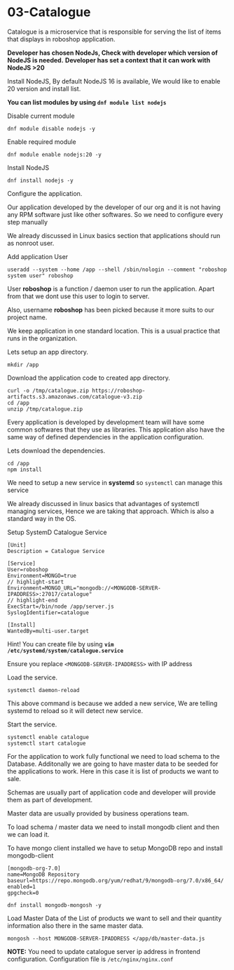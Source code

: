 
# 03-Catalogue

Catalogue is a microservice that is responsible for serving the list of items that displays in roboshop application.

**Developer has chosen NodeJs, Check with developer which version of NodeJS is needed.**
**Developer has set a context that it can work with NodeJS >20**

Install NodeJS, By default NodeJS 16 is available, We would like to enable 20 version and install list.

**You can list modules by using `dnf module list nodejs`**

Disable current module
```shell 
dnf module disable nodejs -y
```

Enable required module
```shell
dnf module enable nodejs:20 -y
```

Install NodeJS 
```shell 
dnf install nodejs -y
```

Configure the application.

Our application developed by the developer of our org and it is not having any RPM software just like other softwares. So we need to configure every step manually

We already discussed in Linux basics section that applications should run as nonroot user.

Add application User

```shell 
useradd --system --home /app --shell /sbin/nologin --comment "roboshop system user" roboshop
```

User **roboshop** is a function / daemon user to run the application. Apart from that we dont use this user to login to server.

Also, username **roboshop** has been picked because it more suits to our project name.

We keep application in one standard location. This is a usual practice that runs in the organization.

Lets setup an app directory. 

```shell
mkdir /app 
```

Download the application code to created app directory. 

```shell
curl -o /tmp/catalogue.zip https://roboshop-artifacts.s3.amazonaws.com/catalogue-v3.zip 
cd /app 
unzip /tmp/catalogue.zip
```

Every application is developed by development team will have some common softwares that they use as libraries. This application also have the same way of defined dependencies in the application configuration.

Lets download the dependencies. 

```shell 
cd /app 
npm install 
```

We need to setup a new service in **systemd** so `systemctl` can manage this service

We already discussed in linux basics that advantages of systemctl managing services, Hence we are taking that approach. Which is also a standard way in the OS. 


Setup SystemD Catalogue Service 

```unit file (systemd) title=/etc/systemd/system/catalogue.service
[Unit]
Description = Catalogue Service

[Service]
User=roboshop
Environment=MONGO=true
// highlight-start
Environment=MONGO_URL="mongodb://<MONGODB-SERVER-IPADDRESS>:27017/catalogue"
// highlight-end
ExecStart=/bin/node /app/server.js
SyslogIdentifier=catalogue

[Install]
WantedBy=multi-user.target
```

Hint! You can create file by using **`vim /etc/systemd/system/catalogue.service`**

Ensure you replace `<MONGODB-SERVER-IPADDRESS>` with IP address

Load the service.

```shell 
systemctl daemon-reload
```

This above command is because we added a new service, We are telling systemd to reload so it will detect new service.

Start the service.

```shell 
systemctl enable catalogue 
systemctl start catalogue
```

For the application to work fully functional we need to load schema to the Database. Additonally we are going to have master data to be seeded for the applications to work. Here in this case it is list of products we want to sale.


Schemas are usually part of application code and developer will provide them as part of development.

Master data are usually provided by business operations team.

To load schema / master data we need to install mongodb client and then we can load it.

To have mongo client installed we have to setup MongoDB repo and install mongodb-client  

``` shell title=/etc/yum.repos.d/mongo.repo
[mongodb-org-7.0]
name=MongoDB Repository
baseurl=https://repo.mongodb.org/yum/redhat/9/mongodb-org/7.0/x86_64/
enabled=1
gpgcheck=0
```

```shell 
dnf install mongodb-mongosh -y
```


Load Master Data of the List of products we want to sell and their quantity information also there in the same master data. 

```shell 
mongosh --host MONGODB-SERVER-IPADDRESS </app/db/master-data.js
```

**NOTE:**
You need to update catalogue server ip address in frontend configuration. 
Configuration file is `/etc/nginx/nginx.conf` 
